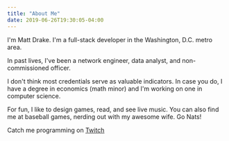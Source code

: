 ```yaml
---
title: "About Me"
date: 2019-06-26T19:30:05-04:00
---
```


I'm Matt Drake. I'm a full-stack developer in the Washington, D.C. metro area.

In past lives, I've been a network engineer, data analyst, and non-commissioned
officer.

I don't think most credentials serve as valuable indicators. In case you do, I
have a degree in economics (math minor) and I'm working on one in computer
science.

For fun, I like to design games, read, and see live music. You can also find
me at baseball games, nerding out with my awesome wife. Go Nats!

Catch me programming on [Twitch](https://twitch.tv/mattdrakedev)
